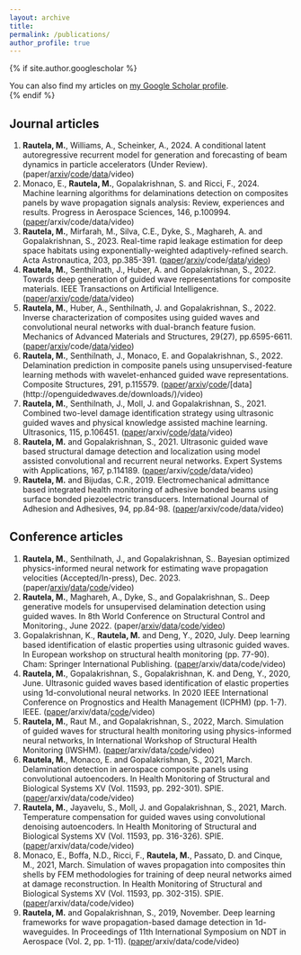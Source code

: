 ```yaml
---
layout: archive
title:
permalink: /publications/
author_profile: true
---
```


{% if site.author.googlescholar %}
  <div class="wordwrap">You can also find my articles on <a href="{{site.author.googlescholar}}">my Google Scholar profile</a>.</div>
{% endif %}

## Journal articles
1. **Rautela, M.**, Williams, A., Scheinker, A., 2024. A conditional latent autoregressive recurrent model for generation and forecasting of beam dynamics in particle accelerators (Under Review). (paper/[arxiv](https://arxiv.org/abs/2403.13858)/[code](https://github.com/mahindrautela/CLARM)/[data](https://zenodo.org/records/10819001)/video)
2. Monaco, E., **Rautela, M.**, Gopalakrishnan, S. and Ricci, F., 2024. Machine learning algorithms for delaminations detection on composites panels by wave propagation signals analysis: Review, experiences and results. Progress in Aerospace Sciences, 146, p.100994. ([paper](https://www.sciencedirect.com/science/article/pii/S0376042124000204)/arxiv/code/data/video)
3. **Rautela, M.**, Mirfarah, M., Silva, C.E., Dyke, S., Maghareh, A. and Gopalakrishnan, S., 2023. Real-time rapid leakage estimation for deep space habitats using exponentially-weighted adaptively-refined search. Acta Astronautica, 203, pp.385-391. ([paper](https://www.sciencedirect.com/science/article/abs/pii/S0094576522006750?via%3Dihub)/[arxiv](https://arxiv.org/abs/2212.03372)/code/[data](https://www.purdue.edu/rethi/DRL/files.php)/[video](https://www.youtube.com/watch?v=0Ui7jWCh9Uo&t=1s))
4. **Rautela, M.**, Senthilnath, J., Huber, A. and Gopalakrishnan, S., 2022. Towards deep generation of guided wave representations for composite materials. IEEE Transactions on Artificial Intelligence. ([paper](https://ieeexplore.ieee.org/document/9991053)/[arxiv](https://arxiv.org/abs/2212.06365)/[code](https://github.com/mahindrautela/VAE-composites)/[data](https://zenodo.org/records/7301863#.ZANZ6HbMJPY)/video)
5. **Rautela, M.**, Huber, A., Senthilnath, J. and Gopalakrishnan, S., 2022. Inverse characterization of composites using guided waves and convolutional neural networks with dual-branch feature fusion. Mechanics of Advanced Materials and Structures, 29(27), pp.6595-6611. ([paper](https://www.tandfonline.com/doi/full/10.1080/15376494.2021.1982090)/[arxiv](https://arxiv.org/abs/2204.10486?context=eess.IV)/code/[data](https://zenodo.org/records/7301863#.ZANZ6HbMJPY)/[video](https://github.com/mahindrautela/DualbranchCNN-composites))
6. **Rautela, M.**, Senthilnath, J., Monaco, E. and Gopalakrishnan, S., 2022. Delamination prediction in composite panels using unsupervised-feature learning methods with wavelet-enhanced guided wave representations. Composite Structures, 291, p.115579. ([paper](https://www.sciencedirect.com/science/article/abs/pii/S026382232200366X)/[arxiv](https://arxiv.org/abs/2204.09764)/[code]([http://openguidedwaves.de/downloads/](https://github.com/mahindrautela/CAE-AnomalyDetection))/[data](http://openguidedwaves.de/downloads/)/video)
7. **Rautela, M.**, Senthilnath, J., Moll, J. and Gopalakrishnan, S., 2021. Combined two-level damage identification strategy using ultrasonic guided waves and physical knowledge assisted machine learning. Ultrasonics, 115, p.106451. ([paper](https://www.sciencedirect.com/science/article/abs/pii/S0041624X2100086X)/arxiv/[code](https://github.com/mahindrautela/PKaML-SHM)/[data](http://openguidedwaves.de/downloads/)/video)
8. **Rautela, M.** and Gopalakrishnan, S., 2021. Ultrasonic guided wave based structural damage detection and localization using model assisted convolutional and recurrent neural networks. Expert Systems with Applications, 167, p.114189. ([paper](https://www.sciencedirect.com/science/article/abs/pii/S0957417420309234)/arxiv/[code](https://github.com/mahindrautela/DL-SHM)/data/video)
9. **Rautela, M.** and Bijudas, C.R., 2019. Electromechanical admittance based integrated health monitoring of adhesive bonded beams using surface bonded piezoelectric transducers. International Journal of Adhesion and Adhesives, 94, pp.84-98. ([paper](https://www.sciencedirect.com/science/article/abs/pii/S014374961930106X)/arxiv/code/data/video)

## Conference articles
1. **Rautela, M.**, Senthilnath, J., and Gopalakrishnan, S.. Bayesian optimized physics-informed neural network for estimating wave propagation velocities (Accepted/In-press), Dec. 2023. (paper/[arxiv](https://arxiv.org/abs/2312.14064)/[data](https://github.com/mahindrautela/BOPINN)/[code](https://github.com/mahindrautela/BOPINN)/video)
2. **Rautela, M.**, Maghareh, A., Dyke, S., and Gopalakrishnan, S.. Deep generative models for unsupervised delamination detection using guided waves. In 8th World Conference on Structural Control and Monitoring., June 2022. (paper/[arxiv](https://arxiv.org/abs/2308.05350)/[data](http://openguidedwaves.de/downloads/)/[code](https://github.com/mahindrautela/VAE-AnomalyDetection)/[video](https://www.youtube.com/watch?v=WLXSfPHey00&t=1s))
3. Gopalakrishnan, K., **Rautela, M.** and Deng, Y., 2020, July. Deep learning based identification of elastic properties using ultrasonic guided waves. In European workshop on structural health monitoring (pp. 77-90). Cham: Springer International Publishing. ([paper](https://link.springer.com/chapter/10.1007/978-3-030-64908-1_8)/arxiv/data/code/video)
4. **Rautela, M.**, Gopalakrishnan, S., Gopalakrishnan, K. and Deng, Y., 2020, June. Ultrasonic guided waves based identification of elastic properties using 1d-convolutional neural networks. In 2020 IEEE International Conference on Prognostics and Health Management (ICPHM) (pp. 1-7). IEEE. ([paper](https://ieeexplore.ieee.org/document/9187057)/arxiv/data/[code](https://github.com/mahindrautela/1DCNN)/video)
5. **Rautela, M.**, Raut M., and Gopalakrishnan, S., 2022, March. Simulation of guided waves for structural health monitoring using physics-informed neural networks, In International Workshop of Structural Health Monitoring (IWSHM). ([paper](https://www.dpi-proceedings.com/index.php/shm2021/article/view/36297)/arxiv/data/[code](https://github.com/mahindrautela/PINNs)/video)
6. **Rautela, M.**, Monaco, E. and Gopalakrishnan, S., 2021, March. Delamination detection in aerospace composite panels using convolutional autoencoders. In Health Monitoring of Structural and Biological Systems XV (Vol. 11593, pp. 292-301). SPIE. ([paper](https://www.spiedigitallibrary.org/conference-proceedings-of-spie/11593/2582993/Delamination-detection-in-aerospace-composite-panels-using-convolutional-autoencoders/10.1117/12.2582993.short?SSO=1#_=_)/arxiv/data/code/video)
7. **Rautela, M.**, Jayavelu, S., Moll, J. and Gopalakrishnan, S., 2021, March. Temperature compensation for guided waves using convolutional denoising autoencoders. In Health Monitoring of Structural and Biological Systems XV (Vol. 11593, pp. 316-326). SPIE. ([paper](https://www.spiedigitallibrary.org/conference-proceedings-of-spie/11593/1159319/Temperature-compensation-for-guided-waves-using-convolutional-denoising-autoencoders/10.1117/12.2582986.short#_=_)/arxiv/data/code/video)
8. Monaco, E., Boffa, N.D., Ricci, F., **Rautela, M.**, Passato, D. and Cinque, M., 2021, March. Simulation of waves propagation into composites thin shells by FEM methodologies for training of deep neural networks aimed at damage reconstruction. In Health Monitoring of Structural and Biological Systems XV (Vol. 11593, pp. 302-315). SPIE. ([paper](https://www.spiedigitallibrary.org/conference-proceedings-of-spie/11593/1159318/Simulation-of-waves-propagation-into-composites-thin-shells-by-FEM/10.1117/12.2583572.short?SSO=1#_=_)/arxiv/data/code/video)
9. **Rautela, M.** and Gopalakrishnan, S., 2019, November. Deep learning frameworks for wave propagation-based damage detection in 1d-waveguides. In Proceedings of 11th International Symposium on NDT in Aerospace (Vol. 2, pp. 1-11).  ([paper](https://www.ndt.net/search/docs.php3?id=25046)/arxiv/data/code/video)

